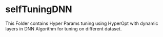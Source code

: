 # selfTuningDNN
This Folder contains Hyper Params tuning using HyperOpt with dynamic layers in DNN Algorithm for tuning on different dataset. 

